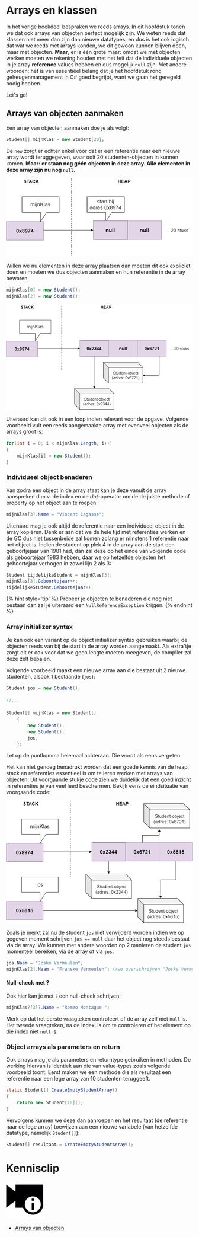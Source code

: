 # Arrays en klassen

In het vorige boekdeel bespraken we reeds arrays. In dit hoofdstuk tonen we dat ook arrays van objecten perfect mogelijk zijn. We weten reeds dat klassen niet meer dan zijn dan nieuwe datatypes, en dus is het ook logisch dat wat we reeds met arrays konden, we dit gewoon kunnen blijven doen, maar met objecten. **Maar**, er is één grote maar: omdat we met objecten werken moeten we rekening houden met het feit dat de individuele objecten in je array **reference** values hebben en dus mogelijk ``null`` zijn. Met andere woorden: het is van essentiëel belang dat je het hoofdstuk rond geheugenmanagement in C# goed begrijpt, want we gaan het geregeld nodig hebben.

Let's go!

## Arrays van objecten aanmaken

Een array van objecten aanmaken doe je als volgt:

```java
Student[] mijnKlas = new Student[20];
```

De ``new`` zorgt er echter enkel voor dat er een referentie naar een nieuwe array wordt teruggegeven, waar ooit 20 studenten-objecten in kunnen komen. **Maar: er staan nog géén objecten in deze array. Alle elementen in deze array zijn nu nog ``null``.**

<!--- {width:60%} --->
![De referentie naar een , nu nog, lege array is aangemaakt.](../assets/6_klassen/beginarraysit.png)

Willen we nu elementen in deze array plaatsen dan moeten dit ook expliciet doen en moeten we dus objecten aanmaken en hun referentie in de array bewaren:

```java
mijnKlas[0] = new Student();
mijnKlas[2] = new Student();
```

<!--- {width:60%} --->
![](../assets/6_klassen/beginarraysit2.png)


Uiteraard kan dit ook in een loop indien relevant voor de opgave. Volgende voorbeeld vult een reeds aangemaakte array met evenveel objecten als de arrays groot is: 

```java
for(int i = 0; i < mijnKlas.Length; i++)
{
    mijnKlas[i] = new Student();
}
```

### Individueel object benaderen

Van zodra een object in de array staat kan je deze vanuit de array aanspreken d.m.v. de index en de *dot*-operator om de de juiste methode of property op het object aan te roepen:

```java
mijnKlas[3].Name = "Vincent Lagasse";
```

Uiteraard mag je ook altijd de referentie naar een individueel object in de array kopiëren. Denk er aan dat we de hele tijd met referenties werken en de GC dus niet tussenbeide zal komen zolang er minstens 1 referentie naar het object is. Indien de student op plek 4 in de array aan de start een geboortjejaar van 1981 had, dan zal deze op het einde van volgende code als geboortejaar 1983 hebben, daar we op hetzelfde objecten het geboortejaar verhogen in zowel lijn 2 als 3:

```java
Student tijdelijkeStudent = mijnKlas[3];
mijnKlas[3].Geboortejaar++;
tijdelijkeStudent.Geboortejaar++;
```

{% hint style='tip' %}
Probeer je objecten te benaderen die nog niet bestaan dan zal je uiteraard een ``NullReferenceException`` krijgen.
{% endhint %}


### Array initializer syntax

Je kan ook een variant op de object initializer syntax gebruiken waarbij de objecten reeds van bij de start in de array worden aangemaakt. Als extra'tje zorgt dit er ook voor dat we geen lengte moeten meegeven, de compiler zal deze zelf bepalen. 

Volgende voorbeeld maakt een nieuwe array aan die bestaat uit 2 nieuwe studenten, alsook 1 bestaande (``jos``):

```java
Student jos = new Student();

//...

Student[] mijnKlas = new Student[]
    {
        new Student(),
        new Student(),
        jos,
    };
```

Let op de puntkomma helemaal achteraan. Die wordt als eens vergeten.

<!---{pagebreak} --->


Het kan niet genoeg benadrukt worden dat een goede kennis van de heap, stack en referenties essentieel is om te leren werken met arrays van objecten. Uit voorgaande stukje code zien we duidelijk dat een goed inzicht in referenties je van veel leed beschermen. Bekijk eens de eindsituatie van voorgaande code:

<!--- {width:40%} --->
![](../assets/6_klassen/objeeindsit.png)

Zoals je merkt zal nu de student ``jos`` niet verwijderd worden indien we op gegeven moment schrijven ``jos == null`` daar het object nog steeds bestaat via de array.
We kunnen met andere woorden op 2 manieren de student ``jos`` momenteel bereiken, via de array of via ``jos``:

```java
jos.Naam = "Joske Vermeulen";
mijnKlas[2].Naam = "Franske Vermeulen"; //we overschrijven "Joske Vermeulen"
```



#### Null-check met ?

Ook hier kan je met ``?`` een null-check schrijven:

```java
mijnKlas?[3]?.Name = "Romeo Montague ";
```

Merk op dat het eerste vraagteken controleert of de array zelf niet ``null`` is. Het tweede vraagteken, na de index, is om te controleren of het element op die index niet ``null`` is.

### Object arrays als parameters en return

Ook arrays mag je als parameters en returntype gebruiken in methoden. De werking hiervan is identiek aan die van value-types zoals volgende voorbeeld toont. Eerst maken we een methode die als resultaat een referentie naar een lege array van 10 studenten teruggeeft.

```java
static Student[] CreateEmptyStudentArray()
{
    return new Student[10]();
}
```
Vervolgens kunnen we deze dan aanroepen en het resultaat (de referentie naar de lege array) toewijzen aan een nieuwe variabele (van hetzelfde datatype, namelijk ``Student[]``):

```java
Student[] resultaat = CreateEmptyStudentArray();
```

<!---NOBOOKSTART--->
# Kennisclip
![](../assets/infoclip.png)
* [Arrays van objecten](https://ap.cloud.panopto.eu/Panopto/Pages/Viewer.aspx?id=328b271a-f26e-44ed-8e03-acb400ac9b72)
<!---NOBOOKEND--->


